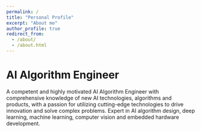 ```yaml
---
permalink: /
title: "Personal Profile"
excerpt: "About me"
author_profile: true
redirect_from: 
  - /about/
  - /about.html
---
```


AI Algorithm Engineer
======
A competent and highly motivated AI Algorithm Engineer with comprehensive knowledge of new AI technologies, algorithms and products, with a passion for utilizing cutting-edge technologies to drive innovation and solve complex problems. Expert in AI algorithm design, deep learning, machine learning, computer vision and embedded hardware development.
